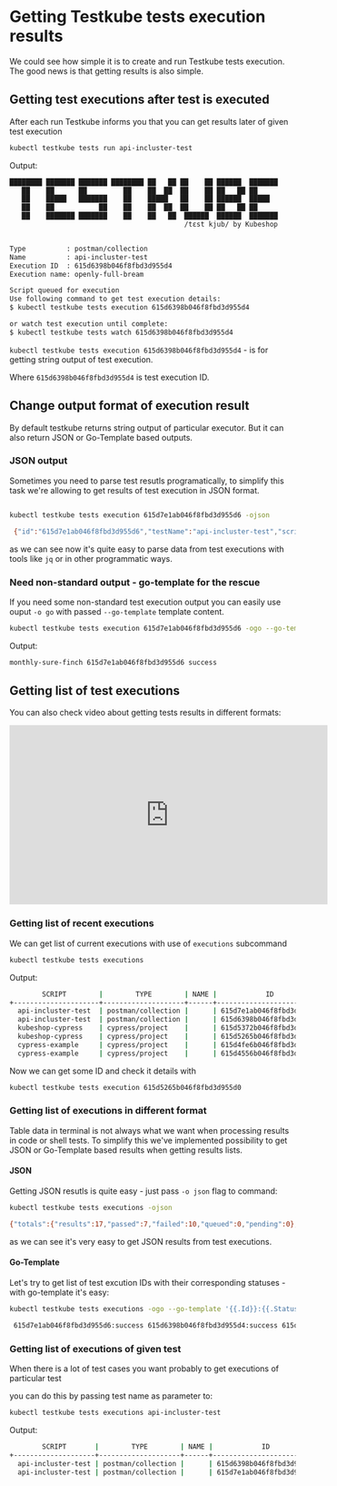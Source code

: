 # Getting Testkube tests execution results

We could see how simple it is to create and run Testkube tests execution. The good news is that getting results is also simple.

## Getting test executions after test is executed

After each run Testkube informs you that you can get results later of given test execution

```sh
kubectl testkube tests run api-incluster-test
```

Output:

```sh
████████ ███████ ███████ ████████ ██   ██ ██    ██ ██████  ███████ 
   ██    ██      ██         ██    ██  ██  ██    ██ ██   ██ ██      
   ██    █████   ███████    ██    █████   ██    ██ ██████  █████   
   ██    ██           ██    ██    ██  ██  ██    ██ ██   ██ ██      
   ██    ███████ ███████    ██    ██   ██  ██████  ██████  ███████ 
                                           /tɛst kjub/ by Kubeshop


Type          : postman/collection
Name          : api-incluster-test
Execution ID  : 615d6398b046f8fbd3d955d4
Execution name: openly-full-bream

Script queued for execution
Use following command to get test execution details:
$ kubectl testkube tests execution 615d6398b046f8fbd3d955d4

or watch test execution until complete:
$ kubectl testkube tests watch 615d6398b046f8fbd3d955d4

```

`kubectl testkube tests execution 615d6398b046f8fbd3d955d4` - is for getting string output of test execution.

Where `615d6398b046f8fbd3d955d4` is test execution ID.

## Change output format of execution result

By default testkube returns string output of particular executor. But it can also return JSON or Go-Template based outputs.

### JSON output

Sometimes you need to parse test resutls programatically, to simplify this task we're allowing to get results of test execution in JSON format.

```sh

kubectl testkube tests execution 615d7e1ab046f8fbd3d955d6 -ojson

 {"id":"615d7e1ab046f8fbd3d955d6","testName":"api-incluster-test","scriptType":"postman/collection","name":"monthly-sure-finch","executionResult":{"status":"success","startTime":"2021-10-06T10:44:46.338Z","endTime":"2021-10-06T10:44:46.933Z","output":"newman\n\nAPI-Health\n\n→ Health\n  GET http://testkube-api-server:8088/health [200 OK, 124B, 282ms]\n  ✓  Status code is 200\n\n┌─────────────────────────┬────────────────────┬───────────────────┐\n│                         │           executed │            failed │\n├─────────────────────────┼────────────────────┼───────────────────┤\n│              iterations │                  1 │                 0 │\n├─────────────────────────┼────────────────────┼───────────────────┤\n│                requests │                  1 │                 0 │\n├─────────────────────────┼────────────────────┼───────────────────┤\n│            test-tests │                  2 │                 0 │\n├─────────────────────────┼────────────────────┼───────────────────┤\n│      prerequest-tests │                  1 │                 0 │\n├─────────────────────────┼────────────────────┼───────────────────┤\n│              assertions │                  1 │                 0 │\n├─────────────────────────┴────────────────────┴───────────────────┤\n│ total run duration: 519ms                                        │\n├──────────────────────────────────────────────────────────────────┤\n│ total data received: 8B (approx)                                 │\n├──────────────────────────────────────────────────────────────────┤\n│ average response time: 282ms [min: 282ms, max: 282ms, s.d.: 0µs] │\n└──────────────────────────────────────────────────────────────────┘\n","outputType":"text/plain","steps":[{"name":"Health","duration":"282ms","status":"success","assertionResults":[{"name":"Status code is 200","status":"success"}]}]}}

```

as we can see now it's quite easy to parse data from test executions with tools like `jq` or in other programmatic ways.

### Need non-standard output - go-template for the rescue

If you need some non-standard test execution output you can easily use ouput `-o go` with passed `--go-template` template content.

```sh
kubectl testkube tests execution 615d7e1ab046f8fbd3d955d6 -ogo --go-template='{{.Name}} {{.Id}} {{.ExecutionResult.Status}}'
```

Output:

```sh
monthly-sure-finch 615d7e1ab046f8fbd3d955d6 success  
```

## Getting list of test executions

You can also check video about getting tests results in different formats:

<iframe width="560" height="315" src="https://www.youtube.com/embed/ukHvS5x7TvM" title="YouTube video player" frameborder="0" allow="accelerometer; autoplay; clipboard-write; encrypted-media; gyroscope; picture-in-picture" allowfullscreen></iframe>

### Getting list of recent executions

We can get list of current executions with use of `executions` subcommand

```sh
kubectl testkube tests executions 
```

Output:

```sh
        SCRIPT        |        TYPE        | NAME |            ID            | STATUS   
+---------------------+--------------------+------+--------------------------+---------+
  api-incluster-test  | postman/collection |      | 615d7e1ab046f8fbd3d955d6 | success  
  api-incluster-test  | postman/collection |      | 615d6398b046f8fbd3d955d4 | success  
  kubeshop-cypress    | cypress/project    |      | 615d5372b046f8fbd3d955d2 | success  
  kubeshop-cypress    | cypress/project    |      | 615d5265b046f8fbd3d955d0 | error    
  cypress-example     | cypress/project    |      | 615d4fe6b046f8fbd3d955ce | error    
  cypress-example     | cypress/project    |      | 615d4556b046f8fbd3d955cc | error   
```

Now we can get some ID and check it details with

```sh
kubectl testkube tests execution 615d5265b046f8fbd3d955d0
```

### Getting list of executions in different format

Table data in terminal is not always what we want when processing results in code or shell tests. To simplify this we've implemented possibility to get JSON or Go-Template based results when getting results lists.

#### JSON

Getting JSON resutls is quite easy - just pass `-o json` flag to command:

```sh
kubectl testkube tests executions -ojson

{"totals":{"results":17,"passed":7,"failed":10,"queued":0,"pending":0},"results":[{"id":"615d7e1ab046f8fbd3d955d6","name":"","testName":"api-incluster-test","scriptType":"postman/collection","status":"success","startTime":"2021-10-06T10:44:46.338Z","endTime":"2021-10-06T10:44:46.933Z"},{"id":"615d6398b046f8fbd3d955d4","name":"","testName":"api-incluster-test","scriptType":"postman/collection","status":"success","startTime":"2021-10-06T08:51:39.834Z","endTime":"2021-10-06T08:51:40.432Z"},{"id":"615d5372b046f8fbd3d955d2","name":"","testName":"kubeshop-cypress","scriptType":"cypress/project","status":"success","startTime":"0001-01-01T00:00:00Z","endTime":"2021-10-06T07:44:30.025Z"},{"id":"615d5265b046f8fbd3d955d0","name":"","testName":"kubeshop-cypress","scriptType":"cypress/project","status":"error","startTime":"0001-01-01T00:00:00Z","endTime":"2021-10-06T07:40:09.261Z"},{"id":"615d4fe6b046f8fbd3d955ce","name":"","testName":"cypress-example","scriptType":"cypress/project","status":"error","startTime":"0001-01-01T00:00:00Z","endTime":"2021-10-06T07:28:54.579Z"},{"id":"615d4556b046f8fbd3d955cc","name":"","testName":"cypress-example","scriptType":"cypress/project","status":"error","startTime":"0001-01-01T00:00:00Z","endTime":"2021-10-06T06:43:44.1Z"},{"id":"615d43d3b046f8fbd3d955ca","name":"","testName":"cypress-example","scriptType":"cypress/project","status":"error","startTime":"0001-01-01T00:00:00Z","endTime":"2021-10-06T06:37:52.601Z"},{"id":"6155cd7db046f8fbd3d955c8","name":"","testName":"postman-test-7f6qrm","scriptType":"postman/collection","status":"success","startTime":"2021-09-30T14:45:20.819Z","endTime":"2021-09-30T14:45:21.419Z"},{"id":"6155cd67b046f8fbd3d955c6","name":"","testName":"sanity","scriptType":"postman/collection","status":"error","startTime":"0001-01-01T00:00:00Z","endTime":"2021-09-30T14:45:00.135Z"},{"id":"615322f3f47de75f31ae7a06","name":"","testName":"long-1","scriptType":"postman/collection","status":"success","startTime":"2021-09-28T14:13:11.293Z","endTime":"2021-09-28T14:13:45.271Z"},{"id":"61532298f47de75f31ae7a04","name":"","testName":"long-1","scriptType":"postman/collection","status":"success","startTime":"2021-09-28T14:11:39.179Z","endTime":"2021-09-28T14:12:15.202Z"},{"id":"6151b4b342189df67944968e","name":"","testName":"postman-test-7f6qrm","scriptType":"postman/collection","status":"success","startTime":"2021-09-27T12:10:31.581Z","endTime":"2021-09-27T12:10:32.105Z"},{"id":"6151b49d42189df67944968c","name":"","testName":"curl-test","scriptType":"curl/test","status":"error","startTime":"0001-01-01T00:00:00Z","endTime":"2021-09-27T12:10:06.954Z"},{"id":"6151b41742189df67944968a","name":"","testName":"curl-test","scriptType":"curl/test","status":"error","startTime":"0001-01-01T00:00:00Z","endTime":"2021-09-27T12:07:52.893Z"},{"id":"6151b41342189df679449688","name":"","testName":"curl-test","scriptType":"curl/test","status":"error","startTime":"0001-01-01T00:00:00Z","endTime":"2021-09-27T12:07:48.868Z"},{"id":"6151b40f42189df679449686","name":"","testName":"curl-test","scriptType":"curl/test","status":"error","startTime":"0001-01-01T00:00:00Z","endTime":"2021-09-27T12:07:44.89Z"},{"id":"6151b40b42189df679449684","name":"","testName":"curl-test","scriptType":"curl/test","status":"error","startTime":"0001-01-01T00:00:00Z","endTime":"2021-09-27T12:07:41.168Z"}]}
```

as we can see it's very easy to get JSON results from test executions.

#### Go-Template

Let's try to get list of test excution IDs with their corresponding statuses - with go-template it's easy:

```sh
kubectl testkube tests executions -ogo --go-template '{{.Id}}:{{.Status}} '

 615d7e1ab046f8fbd3d955d6:success 615d6398b046f8fbd3d955d4:success 615d5372b046f8fbd3d955d2:success 615d5265b046f8fbd3d955d0:error 615d4fe6b046f8fbd3d955ce:error 615d4556b046f8fbd3d955cc:error 615d43d3b046f8fbd3d955ca:error 6155cd7db046f8fbd3d955c8:success 6155cd67b046f8fbd3d955c6:error 615322f3f47de75f31ae7a06:success 61532298f47de75f31ae7a04:success 6151b4b342189df67944968e:success 6151b49d42189df67944968c:error 6151b41742189df67944968a:error 6151b41342189df679449688:error 6151b40f42189df679449686:error 6151b40b42189df679449684:error

```

### Getting list of executions of given test

When there is a lot of test cases you want probably to get executions of particular test

you can do this by passing test name as parameter to:

```sh
kubectl testkube tests executions api-incluster-test
```

Output:

```sh
        SCRIPT       |        TYPE        | NAME |            ID            | STATUS   
+--------------------+--------------------+------+--------------------------+---------+
  api-incluster-test | postman/collection |      | 615d6398b046f8fbd3d955d4 | success  
  api-incluster-test | postman/collection |      | 615d7e1ab046f8fbd3d955d6 | success  
```
